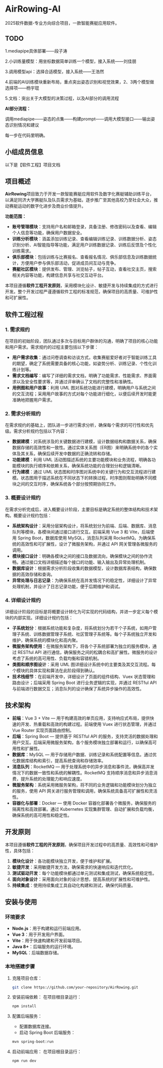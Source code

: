 # AirRowing-AI
2025软件数据-专业方向综合项目，一款智能赛艇应用软件。



## TODO

1.mediapipe具体部署——段子涛

2.小训练量模型：用坐标数据简单训练一个模型，接入系统——刘佳朋

3.调用模型api：选择合适模型，接入系统——王浩然

4.前端的AI训练模块重新布局，重点突出姿态识别和视觉效果，2、3两个模型做选择项——杨宇琨

5.文档：突出关于大模型的决策过程，以及AI部分的调用流程



**AI部分流程：**

调用mediapipe——姿态的点集——构建prompt——调用大模型接口——输出姿态识别情况和建议

每一步在代码里明确。





## 小组成员信息



以下是【软件工程】项目文档

## 项目概述

**AirRowing**项目致力于开发一款智能赛艇应用软件及数字化赛艇辅助训练平台，以满足同济大学赛艇队及队员需求为基础，逐步推广至其他高校乃至社会大众，推动赛艇运动的数字化进步及商业价值提升。

**功能范围：**

- **账号管理模块**：支持用户名和邮箱登录，具备注册、修改密码以及查看、编辑个人信息等功能，确保用户数据安全。
- **训练分析模块**：涵盖添加训练记录、查看编辑训练记录、训练数据分析、姿态识别分析、AI智能指导等功能，满足用户训练数据记录、训练后反馈及个性化训练需求。
- **俱乐部模块**：包括训练与比赛报名、查看报名情况、俱乐部信息及训练数据统计，方便用户参与俱乐部活动，促进成员间互动与竞争。
- **赛艇社区模块**：提供发布、管理、浏览帖子，帖子互动，查看社交主页，搜索相关内容等功能，构建信息共享与社交互动平台。

本项目遵循**软件工程开发原则**，采用模块化设计、敏捷开发与持续集成的方式进行开发。整个开发过程严谨遵循软件工程的标准规范，确保项目的高质量、可维护性和可扩展性。

## 软件工程过程

### 1. 需求规约

在项目的初始阶段，团队通过多次与目标用户群体的沟通，明确了项目的核心功能和用户需求。需求规约的过程主要包括以下步骤：

- **用户需求收集**：通过问卷调查和访谈方式，收集赛艇爱好者对于智能训练工具的期望，确定了系统需要具备的核心功能，如姿势分析、训练记录、个性化训练计划等。
- **需求文档编写**：编写了详细的需求文档，明确了功能需求、性能需求、界面需求以及安全性要求等，并通过评审确认了文档的完整性和准确性。
- **用例图和用户故事**：利用 UML 图对系统功能进行建模，明确用户与系统之间的交互流程；采用用户故事的方式对每个功能进行细化，以便后续开发时能更准确地把握用户需求。

### 2. 需求分析规约

在需求规约的基础上，团队进一步进行需求分析，确保每个需求的可行性和优先级。需求分析规约包括以下内容：

- **数据建模**：对系统涉及的关键数据进行建模，设计数据结构和数据关系，确保数据存储的高效性和一致性。通过实体关系图（ER图）来明确系统中的各个实体及其关系，确保后续开发中数据的正确流转和存储。
- **功能建模**：利用 UML 活动图描述系统的主要功能模块和业务流程，明确各功能模块的执行顺序和依赖关系，确保系统功能的合理划分和逻辑清晰。
- **行为建模**：通过 UML 状态图和时序图对系统中的关键行为和交互流程进行建模。状态图用于描述系统在不同状态下的转换过程，时序图则帮助明确不同模块之间的交互时序，确保系统各个部分按预期协同工作。

### 3. 概要设计规约

在需求分析完成后，进入概要设计阶段，主要目标是确定系统的整体结构和技术架构。概要设计规约包括：

- **系统架构设计**：采用分层架构设计，将系统划分为前端、后端、数据库、消息队列等模块，各模块间通过接口进行交互。前端采用 Vue 3 和 Vite，后端使用 Spring Boot，数据库使用 MySQL，消息队列采用 RocketMQ。为确保系统的高效性和可扩展性，设计了微服务架构，并通过 API 网关管理各微服务的调用。
- **模块接口设计**：明确各模块之间的接口及数据流向，确保模块之间的协作流畅。通过接口文档详细描述每个接口的功能、输入输出及异常处理机制。
- **数据库设计**：根据需求分析阶段收集的数据模型，设计数据库表结构，确保数据的高效存储和查询。
- **异常处理与日志记录**：为确保系统在高并发情况下的稳定性，详细设计了异常处理机制，并设计了日志记录功能，便于后期维护和调试。

### 4. 详细设计规约

详细设计阶段的目标是将概要设计转化为可实现的代码结构，并进一步定义每个模块的内部实现。详细设计规约包括：

- **子系统划分**：根据系统功能和复杂度，将系统划分为若干个子系统，如用户管理子系统、训练数据管理子系统、社区管理子系统等。每个子系统独立开发和维护，确保系统的模块化和高内聚。
- **微服务架构使用**：在微服务架构下，将各个子系统部署为独立的服务模块，通过 RESTful API 进行通信，确保服务之间的松耦合和高扩展性。微服务的设计考虑了系统的高可用性、负载均衡和容错机制。
- **类图和顺序图设计**：采用 UML 图详细设计系统中的主要类及其交互流程。每个模块的具体实现和算法在此阶段得到确认。
- **技术栈细节**：在前端开发中，详细设计了页面的组件结构、Vuex 状态管理和路由设计；后端采用 Spring Boot 进行业务逻辑的实现，并通过 RESTful API 与前端进行数据交互；消息队列的设计确保了系统异步操作的高效性。

## 技术架构

- **前端**：Vue 3 + Vite — 用于构建高效的单页应用，支持响应式布局，提供快速的开发、热重载和高效的构建过程。前端使用 Vuex 进行状态管理，并通过 Vue Router 实现页面路由控制。
- **后端**：Spring Boot — 提供基于 RESTful API 的服务，支持灵活的数据处理和用户交互。后端采用微服务架构，各个服务模块独立部署和运行，以确保高可用性和扩展性。
- **数据库**：MySQL — 用于存储用户数据、训练记录和系统配置等信息。通过优化数据库结构和索引，提高系统查询和存储效率。
- **消息队列**：RocketMQ — 用于处理系统中的异步消息和事件流，确保高并发情况下的数据一致性和系统的解耦性。RocketMQ 支持顺序消息和异步消息消费，提升系统的处理能力和响应速度。
- **微服务架构**：系统采用微服务架构，将不同的业务逻辑和功能模块划分为独立的服务，使用 API 网关进行服务管理和调用，确保系统具备高可扩展性和灵活性。
- **容器化与部署**：Docker — 使用 Docker 容器化部署各个微服务，确保服务的隔离性和高效部署。通过 Kubernetes 实现集群管理、自动扩展和负载均衡，确保系统的高可用性和稳定性。

## 开发原则

本项目遵循**软件工程的开发原则**，确保项目开发过程中的高质量、高效性和可维护性，具体包括：

1. **模块化设计**：各功能模块独立开发，便于维护和扩展。
2. **敏捷开发**：采用敏捷开发方法，确保需求的快速响应和迭代优化。
3. **测试驱动开发**：每个功能模块都通过单元测试和集成测试，确保系统稳定性。
4. **面向对象设计**：采用面向对象的设计思想，提高系统的扩展性和可维护性。
5. **持续集成**：使用持续集成工具自动化构建和测试，确保代码质量。

## 安装与使用

### 环境要求

- **Node.js**：用于构建和运行前端应用。
- **Vue 3**：用于开发用户界面。
- **Vite**：用于快速构建和开发前端项目。
- **Java 8+**：后端服务的运行环境。
- **MySQL**：后端数据存储。

### 本地搭建步骤

1. 克隆项目仓库：

   ```bash
   git clone https://github.com/your-repository/AirRowing.git
   ```

2. 安装前端依赖： 在项目根目录运行：

   ```bash
   npm install
   ```

3. 配置后端服务：

   - 配置数据库连接。
   - 启动 Spring Boot 后端服务：

   ```bash
   mvn spring-boot:run
   ```

4. 启动前端应用： 在项目根目录运行：

   ```bash
   npm run dev
   ```


